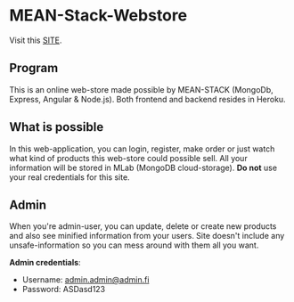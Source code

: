 # MEAN-Stack-Webstore

Visit this [SITE](https://suhautus-webstore-front.herokuapp.com/#/etusivu).

## Program

This is an online web-store made possible by MEAN-STACK (MongoDb, Express, Angular & Node.js).
Both frontend and backend resides in Heroku. 

## What is possible

In this web-application, you can login, register, make order or just watch what kind of products this web-store could possible sell. All your information will be stored in MLab (MongoDB cloud-storage). **Do not** use your real credentials for this site.

## Admin

When you're admin-user, you can update, delete or create new products and also see minified information from your users.
Site doesn't include any unsafe-information so you can mess around with them all you want.

**Admin credentials**:
- Username: admin.admin@admin.fi
- Password: ASDasd123


